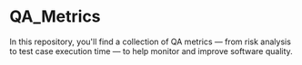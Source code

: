 # QA_Metrics
In this repository, you'll find a collection of QA metrics — from risk analysis to test case execution time — to help monitor and improve software quality. 
